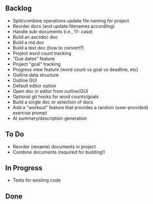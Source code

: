 ## Backlog

- Split/combine operations update file naming for project
- Reorder docs (and update filenames accordling)
- Handle sub-documents (i.e., 11- case)
- Build an asciidoc doc
- Build a md doc
- Build a text doc (how to convert?)
- Project word count tracking
- "Due dates" feature
- Project "goal" tracking
- Progress view feature (word count vs goal vs deadline, etc)
- Outline data structure
- Outline GUI
- Default edtior option
- Open doc in editor from outline/GUI
- Optional git hooks for word counts/goals
- Build a single doc or selection of docs
- Add a "workout" feature that provides a random (user-provided) exercise prompt
- AI summary/description generation

## To Do

- Reorder (rename) documents in project
- Combine documents (required for building!)

## In Progress 
- Tests for existing code


## Done

